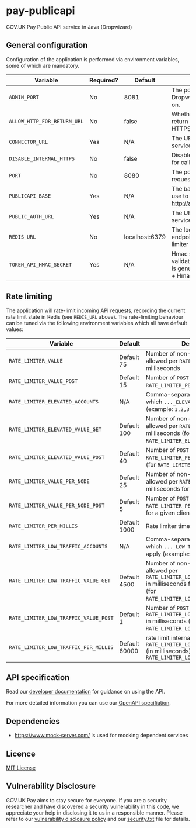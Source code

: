 # pay-publicapi

GOV.UK Pay Public API service in Java (Dropwizard)

## General configuration

Configuration of the application is performed via environment variables, some of which are mandatory.

| Variable                    | Required? | Default        | Description                                                                                                |
| --------------------------- | --------- | -------------- | ---------------------------------------------------------------------------------------------------------- |
| `ADMIN_PORT`                | No        | 8081           | The port number to listen for Dropwizard admin requests on.                                                |
| `ALLOW_HTTP_FOR_RETURN_URL` | No        | false          | Whether to allow service return URLs to be non-HTTPS                                                       |
| `CONNECTOR_URL`             | Yes       | N/A            | The URL to the [connector](https://github.com/alphagov/pay-connector) service                              |
| `DISABLE_INTERNAL_HTTPS`    | No        | false          | Disable secure connection for calls to internal APIs                                                       |
| `PORT`                      | No        | 8080           | The port number to listen for requests on.                                                                 |
| `PUBLICAPI_BASE`            | Yes       | N/A            | The base URL clients can use to reach the API. e.g. http://api.example.org:1234/                           |
| `PUBLIC_AUTH_URL`           | Yes       | N/A            | The URL to the [publicauth](https://github.com/alphagov/pay-publicauth) service                            |
| `REDIS_URL`                 | No        | localhost:6379 | The location of the redis endpoint to store rate-limiter information in                                    |
| `TOKEN_API_HMAC_SECRET`     | Yes       | N/A            | Hmac secret to be used to validate that the given token is genuine (Api Key = Token + Hmac (Token, Secret) |

## Rate limiting

The application will rate-limit incoming API requests, recording the current
rate limit state in Redis (see `REDIS_URL` above). The rate-limiting behaviour
can be tuned via the following environment variables which all have default
values:

| Variable                             | Default      |  Description                               |
| ----------------------------------   | ------------ | ------------------------------------------ |
| `RATE_LIMITER_VALUE`                 | Default 75   | Number of non-`POST` requests allowed per `RATE_LIMITER_PER_MILLIS` milliseconds |
| `RATE_LIMITER_VALUE_POST`            | Default 15   | Number of `POST` requests allowed per `RATE_LIMITER_PER_MILLIS` milliseconds |
| `RATE_LIMITER_ELEVATED_ACCOUNTS`     | N/A          | Comma-separated list of accounts to which `..._ELEVATED_...` limits apply (example: `1,2,3`) |
| `RATE_LIMITER_ELEVATED_VALUE_GET`    | Default 100  | Number of non-`POST` requests allowed per `RATE_LIMITER_PER_MILLIS` milliseconds (for `RATE_LIMITER_ELEVATED_ACCOUNTS`) |
| `RATE_LIMITER_ELEVATED_VALUE_POST`   | Default 40   | Number of `POST` requests allowed per `RATE_LIMITER_PER_MILLIS` milliseconds (for `RATE_LIMITER_ELEVATED_ACCOUNTS`) |
| `RATE_LIMITER_VALUE_PER_NODE`        | Default 25   | Number of non-`POST` requests allowed per `RATE_LIMITER_PER_MILLIS` milliseconds for a given client |
| `RATE_LIMITER_VALUE_PER_NODE_POST`   | Default 5    | Number of `POST` requests allowed per `RATE_LIMITER_PER_MILLIS` milliseconds for a given client |
| `RATE_LIMITER_PER_MILLIS`            | Default 1000 | Rate limiter time window |
| `RATE_LIMITER_LOW_TRAFFIC_ACCOUNTS`  | N/A          | Comma-separated list of accounts to which `..._LOW_TRAFFIC_...` limits apply (example: `5,6,7`) |
| `RATE_LIMITER_LOW_TRAFFIC_VALUE_GET` | Default 4500 | Number of non-`POST` requests allowed per `RATE_LIMITER_LOW_TRAFFIC_PER_MILLIS` in milliseconds for a given account (for `RATE_LIMITER_LOW_TRAFFIC_ACCOUNTS`) |
| `RATE_LIMITER_LOW_TRAFFIC_VALUE_POST`| Default 1    | Number of `POST` requests allowed per `RATE_LIMITER_LOW_TRAFFIC_PER_MILLIS` in milliseconds (for `RATE_LIMITER_LOW_TRAFFIC_ACCOUNTS`) |
| `RATE_LIMITER_LOW_TRAFFIC_PER_MILLIS`| Default 60000| rate limit internal per `RATE_LIMITER_LOW_TRAFFIC_PER_MILLIS` (in milliseconds) for `RATE_LIMITER_LOW_TRAFFIC_ACCOUNTS`  |

## API specification

Read our  [developer documentation](https://docs.payments.service.gov.uk/#gov-uk-pay-documentation) for guidance on using the API.

For more detailed information you can use our [OpenAPI specifiation](https://github.com/alphagov/pay-publicapi/blob/master/openapi/publicapi_spec.json).

## Dependencies

- https://www.mock-server.com/ is used for mocking dependent services

## Licence

[MIT License](LICENSE)

## Vulnerability Disclosure

GOV.UK Pay aims to stay secure for everyone. If you are a security researcher and have discovered a security vulnerability in this code, we appreciate your help in disclosing it to us in a responsible manner. Please refer to our [vulnerability disclosure policy](https://www.gov.uk/help/report-vulnerability) and our [security.txt](https://vdp.cabinetoffice.gov.uk/.well-known/security.txt) file for details.
